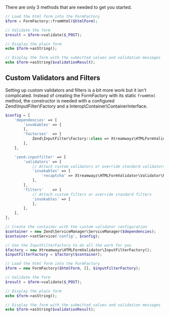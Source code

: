 There are only 3 methods that are needed to get you started.

```php
// Load the html form into the FormFactory
$form = FormFactory::fromHtml($htmlForm);

// Validate the form
$result = $form->validate($_POST);

// Display the plain form
echo $form->asString();

// Display the form with the submitted values and validation messages 
echo $form->asString($validationResult);
```


## Custom Validators and Filters

Setting up custom validators and filters is a bit more work but it isn't complicated. Instead of creating the 
FormFactory with its static `fromHtml` method, the constructor is needed with a configured Zend\InputFilter\Factory 
and a Interop\Container\ContainerInterface. 

```php
$config = [
    'dependencies' => [
        'invokables' => [
        ],
        'factories'  => [
            Zend\InputFilter\Factory::class => Xtreamwayz\HTMLFormValidator\InputFilterFactory::class,
        ],
    ],

    'zend-inputfilter' => [
        'validators' => [
            // Attach custom validators or override standard validators
            'invokables' => [
                'recaptcha' => Xtreamwayz\HTMLFormValidator\Validator\RecaptchaValidator::class,
            ],
        ],
        'filters'    => [
            // Attach custom filters or override standard filters
            'invokables' => [
            ],
        ],
    ],
];

// Create the container with the custom validator configuration
$container = new Zend\ServiceManager\ServiceManager($dependencies);
$container->setService('config', $config);

// Use the InputFilterFactory to do all the work for you
$factory = new Xtreamwayz\HTMLFormValidator\InputFilterFactory();
$inputFilterFactory = $factory($container);

// Load the html form into the FormFactory
$form = new FormFactory($htmlForm, [], $inputFilterFactory);

// Validate the form
$result = $form->validate($_POST);

// Display the plain form
echo $form->asString();

// Display the form with the submitted values and validation messages 
echo $form->asString($validationResult);
```
